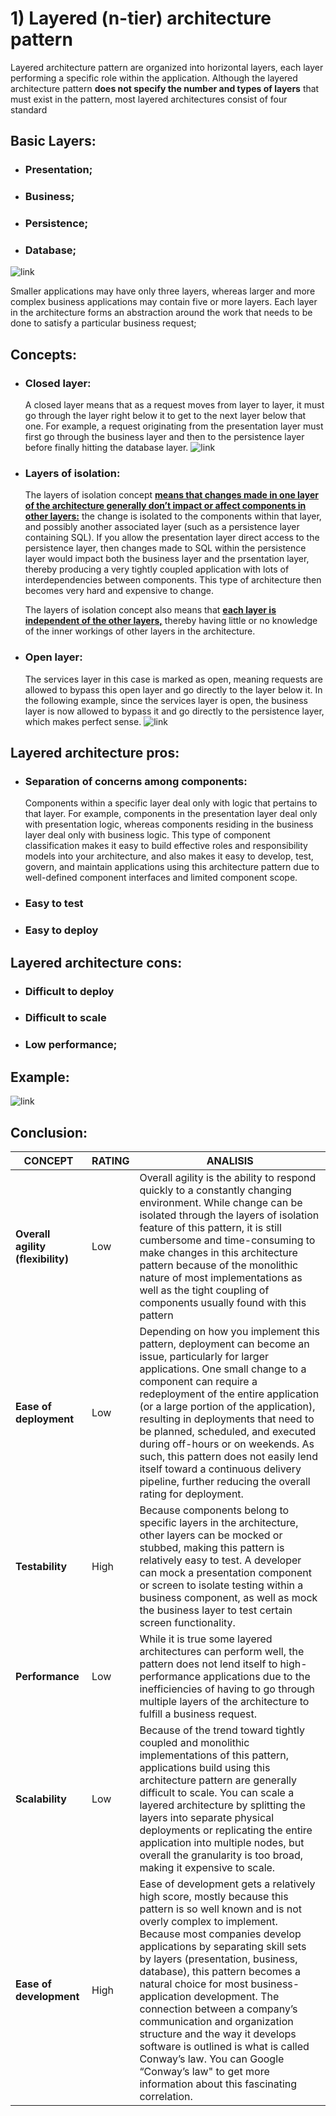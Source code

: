 # 1) Layered (n-tier) architecture pattern
Layered architecture pattern are organized into horizontal layers, each layer performing a specific role
within the application.  Although the layered architecture pattern **does not specify the number and
types of layers** that must exist in the pattern, most layered architectures consist of four standard

## Basic Layers:
  - ### Presentation;
  - ### Business;
  - ### Persistence;
  - ### Database;

![link](https://www.oreilly.com/library/view/software-architecture-patterns/9781491971437/assets/sapr_0101.png)

Smaller applications may have only three layers, whereas larger and more complex business applications may
contain five or more layers. Each layer in the architecture forms an abstraction around the work that needs
to be done to satisfy a particular business request;

## Concepts:
  - ### Closed layer: 
    A closed layer means that as a request moves from layer to layer, it must go through the layer right
    below it to get to the next layer below that one. For example, a request originating from the
    presentation layer must first go through the business layer and then to the persistence layer before
    finally hitting the database layer.
    ![link](https://www.oreilly.com/library/view/software-architecture-patterns/9781491971437/assets/sapr_0102.png)

  - ### Layers of isolation:   
    The layers of isolation concept **<ins>means that changes made in one layer of the architecture generally
    don’t impact or affect components in other layers:</ins>** the change is isolated to the components within
    that layer, and possibly another associated layer (such as a persistence layer containing SQL).
    If you allow the presentation layer direct access to the persistence layer, then changes made to SQL
    within the persistence layer would impact both the business layer and the prsentation layer, thereby
    producing a very tightly coupled application with lots of interdependencies between components. This
    type of architecture then becomes very hard and expensive to change.
  
    The layers of isolation concept also means that **<ins>each layer is independent of the other layers,</ins>**
    thereby having little or no knowledge of the inner workings of other layers in the architecture.

  - ### Open layer:
    The services layer in this case is marked as open, meaning requests are allowed to bypass this open
    layer and go directly to the layer below it. In the following example, since the services layer is
    open, the business layer is now allowed to bypass it and go directly to the persistence layer, which
    makes perfect sense.
    ![link](https://www.oreilly.com/library/view/software-architecture-patterns/9781491971437/assets/sapr_0103.png)

## Layered architecture pros:
  - ### Separation of concerns among components:
    Components within a specific layer deal only with logic that pertains to that layer. For
    example, components in the presentation layer deal only with presentation logic, whereas components
    residing in the business layer deal only with business logic. This type of component classification
    makes it easy to build effective roles and responsibility models into your architecture, and also
    makes it easy to develop, test, govern, and maintain applications using this architecture pattern
    due to well-defined component interfaces and limited component scope.
  - ### Easy to test
  - ### Easy to deploy
  
## Layered architecture cons:
  - ### Difficult to deploy
  - ### Difficult to scale
  - ### Low performance;

## Example:
![link](https://www.oreilly.com/library/view/software-architecture-patterns/9781491971437/assets/sapr_0104.png)

## Conclusion:

|CONCEPT|RATING|ANALISIS|
|-------|------|--------|
|**Overall agility (flexibility)**|Low|Overall agility is the ability to respond quickly to a constantly changing environment. While change can be isolated through the layers of isolation feature of this pattern, it is still cumbersome and time-consuming to make changes in this architecture pattern because of the monolithic nature of most implementations as well as the tight coupling of components usually found with this pattern|
|**Ease of deployment**|Low|Depending on how you implement this pattern, deployment can become an issue, particularly for larger applications. One small change to a component can require a redeployment of the entire application (or a large portion of the application), resulting in deployments that need to be planned, scheduled, and executed during off-hours or on weekends. As such, this pattern does not easily lend itself toward a continuous delivery pipeline, further reducing the overall rating for deployment.|
|**Testability**|High|Because components belong to specific layers in the architecture, other layers can be mocked or stubbed, making this pattern is relatively easy to test. A developer can mock a presentation component or screen to isolate testing within a business component, as well as mock the business layer to test certain screen functionality.|
|**Performance**|Low|While it is true some layered architectures can perform well, the pattern does not lend itself to high-performance applications due to the inefficiencies of having to go through multiple layers of the architecture to fulfill a business request.|
|**Scalability**|Low|Because of the trend toward tightly coupled and monolithic implementations of this pattern, applications build using this architecture pattern are generally difficult to scale. You can scale a layered architecture by splitting the layers into separate physical deployments or replicating the entire application into multiple nodes, but overall the granularity is too broad, making it expensive to scale.|
|**Ease of development**|High|Ease of development gets a relatively high score, mostly because this pattern is so well known and is not overly complex to implement. Because most companies develop applications by separating skill sets by layers (presentation, business, database), this pattern becomes a natural choice for most business-application development. The connection between a company’s communication and organization structure and the way it develops software is outlined is what is called Conway’s law. You can Google “Conway’s law" to get more information about this fascinating correlation.|